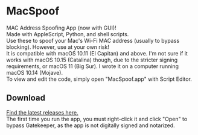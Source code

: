 # MacSpoof
  
MAC Address Spoofing App (now with GUI)!  
Made with AppleScript, Python, and shell scripts.  
Use these to spoof your Mac's Wi-Fi MAC address (usually to bypass blocking). However, use at your own risk!  
It is compatible with macOS 10.11 (El Capitan) and above. I'm not sure if it works with macOS 10.15 (Catalina) though, due to the stricter signing requirements, or macOS 11 (Big Sur). I wrote it on a computer running macOS 10.14 (Mojave).  
To view and edit the code, simply open "MacSpoof.app" with Script Editor.

## Download
[Find the latest releases here.](https://github.com/fffelix-jan/macspoof/releases)  
The first time you run the app, you must right-click it and click "Open" to bypass Gatekeeper, as the app is not digitally signed and notarized.
